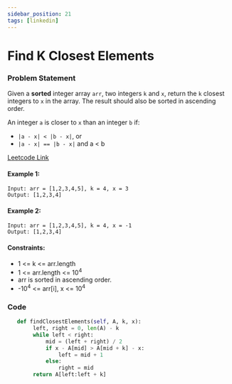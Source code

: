 ```yaml
---
sidebar_position: 21
tags: [linkedin]
---
```


# Find K Closest Elements

### Problem Statement

Given a **sorted** integer array `arr`, two integers `k` and `x`, return the `k` closest integers to `x` in the array. The result should also be sorted in ascending order.

An integer `a` is closer to `x` than an integer `b` if:

- `|a - x| < |b - x|`, or
- `|a - x| == |b - x|` and a < b

[Leetcode Link](https://leetcode.com/problems/find-k-closest-elements/)

#### Example 1:

```
Input: arr = [1,2,3,4,5], k = 4, x = 3
Output: [1,2,3,4]
```

#### Example 2:

```
Input: arr = [1,2,3,4,5], k = 4, x = -1
Output: [1,2,3,4]
```

#### Constraints:

- 1 <= k <= arr.length
- 1 <= arr.length <= 10<sup>4</sup>
- arr is sorted in ascending order.
- -10<sup>4</sup> <= arr[i], x <= 10<sup>4</sup>

### Code

```python title="Python"
   def findClosestElements(self, A, k, x):
        left, right = 0, len(A) - k
        while left < right:
            mid = (left + right) / 2
            if x - A[mid] > A[mid + k] - x:
                left = mid + 1
            else:
                right = mid
        return A[left:left + k]
```
